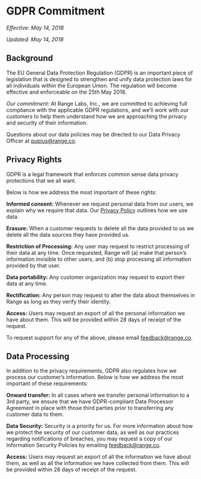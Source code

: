 # GDPR Commitment

_Effective: May 14, 2018_

_Updated: May 14, 2018_

## Background

The EU General Data Protection Regulation (GDPR) is an important piece of
legislation that is designed to strengthen and unify data protection laws for
all individuals within the European Union. The regulation will become effective
and enforceable on the 25th May 2018.

_Our commitment:_ At Range Labs, Inc., we are committed to achieving full
compliance with the applicable GDPR regulations, and we’ll work with our
customers to help them understand how we are approaching the privacy and
security of their information.

Questions about our data policies may be directed to our Data Privacy Officer at
[pupius@range.co](mailto:pupius@range.co).

## Privacy Rights

GDPR is a legal framework that enforces common sense data privacy protections
that we all want.

Below is how we address the most important of these rights:

**Informed consent:** Whenever we request personal data from our users, we
explain why we require that data. Our [Privacy Policy](/privacy-policy.html)
outlines how we use data.

**Erasure:** When a customer requests to delete all the data provided to us we
delete all the data sources they have provided us.

**Restriction of Processing:** Any user may request to restrict processing of
their data at any time. Once requested, Range will (a) make that person’s
information invisible to other users, and (b) stop processing all information
provided by that user.

**Data portability:** Any customer organization may request to export their data
at any time.

**Rectification:** Any person may request to alter the data about themselves in
Range as long as they verify their identity.

**Access:** Users may request an export of all the personal information we have
about them. This will be provided within 28 days of receipt of the request.

To request support for any of the above, please email
[feedback@range.co](mailto:feedback@range.co).

## Data Processing

In addition to the privacy requirements, GDPR also regulates how we process our
customer’s information. Below is how we address the most important of these
requirements:

**Onward transfer:** In all cases where we transfer personal information to a
3rd party, we ensure that we have GDPR-compliant Data Processor Agreement in
place with those third parties prior to transferring any customer data to them.

**Data Security:** Security is a priority for us. For more information about how
we protect the security of our customer data, as well as our practices regarding
notifications of breaches, you may request a copy of our Information Security
Policies by emailing [feedback@range.co](mailto:feedback@range.co).

**Access:** Users may request an export of all the information we have about
them, as well as all the information we have collected from them. This will be
provided within 28 days of receipt of the request.
